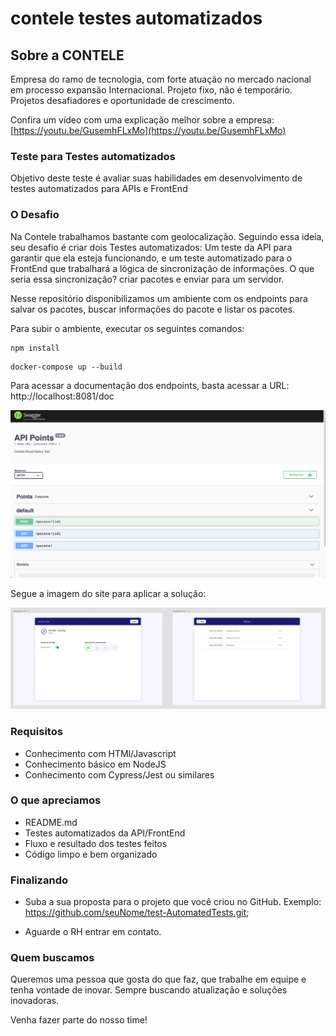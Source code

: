 
# contele testes automatizados

  

## Sobre a CONTELE

  Empresa do ramo de tecnologia, com forte atuação no mercado nacional em processo expansão Internacional. Projeto fixo, não é temporário. Projetos desafiadores e oportunidade de crescimento.

Confira um vídeo com uma explicação melhor sobre a empresa: [https://youtu.be/GusemhFLxMo](https://youtu.be/GusemhFLxMo)

### Teste para Testes automatizados

Objetivo deste teste é avaliar suas habilidades em desenvolvimento de testes automatizados para APIs e FrontEnd

### O Desafio

Na Contele trabalhamos bastante com geolocalização. Seguindo essa ideia, seu desafio é criar dois Testes automatizados: Um teste da API para garantir que ela esteja funcionando, e um teste automatizado para o FrontEnd que trabalhará a lógica de sincronização de informações. O que seria essa sincronização? criar pacotes e enviar para um servidor.

Nesse repositório disponibilizamos um ambiente com os endpoints para salvar os pacotes, buscar informações do pacote e listar os pacotes.

Para subir o ambiente, executar os seguintes comandos:

```
npm install
```

```
docker-compose up --build
```

Para acessar a documentação dos endpoints, basta acessar a URL: http://localhost:8081/doc

![API Docs](src/assets/api_docs.png)

Segue a imagem do site para aplicar a solução:

![Layout](src/assets/layout.png)

### Requisitos

* Conhecimento com HTMl/Javascript
* Conhecimento básico em NodeJS
* Conhecimento com Cypress/Jest ou similares
  
### O que apreciamos

* README.md
* Testes automatizados da API/FrontEnd
* Fluxo e resultado dos testes feitos 
* Código limpo e bem organizado

### Finalizando

* Suba a sua proposta para o projeto que você criou no GitHub. Exemplo: https://github.com/seuNome/test-AutomatedTests.git;

* Aguarde o RH entrar em contato.

### Quem buscamos  

Queremos uma pessoa que gosta do que faz, que trabalhe em equipe e tenha vontade de inovar. Sempre buscando atualização e soluções inovadoras.

Venha fazer parte do nosso time!